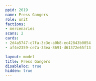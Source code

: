 ```yaml
---
ppid: 2619
name: Press Gangers
role: unit
factions:
- mercenaries
scans: 2
cards:
- 2d4a5747-c7fa-3c3e-a0b8-ec42843b0054
- af4e2359-ce7a-33ea-8691-d61372e65f13

layout: model
title: Press Gangers
disableToc: true
hidden: true
---
```

